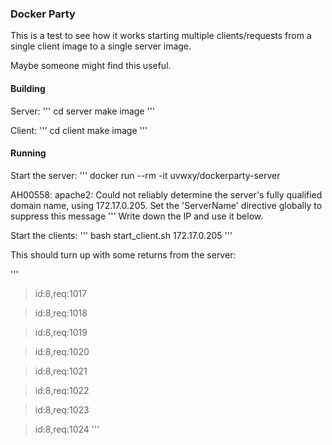 ### Docker Party

This is a test to see how it works starting multiple clients/requests from a single client image to a single server image.

Maybe someone might find this useful.

#### Building

Server:
'''
cd server
make image
'''

Client:
'''
cd client
make image
'''

#### Running

Start the server:
'''
docker run --rm -it uvwxy/dockerparty-server

AH00558: apache2: Could not reliably determine the server's fully qualified domain name, using 172.17.0.205. Set the 'ServerName' directive globally to suppress this message
'''
Write down the IP and use it below.

Start the clients:
'''
bash start_client.sh 172.17.0.205
'''

This should turn up with some returns from the server:

'''
>id:8,req:1017 

>id:8,req:1018 

>id:8,req:1019 

>id:8,req:1020 

>id:8,req:1021 

>id:8,req:1022 

>id:8,req:1023 

>id:8,req:1024
'''